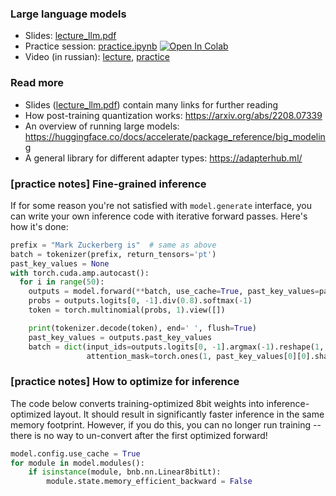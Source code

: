### Large language models


- Slides: [lecture_llm.pdf](./lecture_llm.pdf)
- Practice session: [practice.ipynb](./practice.ipynb) [![Open In Colab](https://colab.research.google.com/assets/colab-badge.svg)](https://colab.research.google.com/github/yandexdataschool/practical_dl/blob/fall22/week08_llm/practice.ipynb)
- Video (in russian): [lecture](https://disk.yandex.ru/i/YCRr1gRuzXpZJA), [practice](https://disk.yandex.ru/i/1HaYtOxWZlHB5g)


### Read more

* Slides ([lecture_llm.pdf](./lecture_llm.pdf)) contain many links for further reading
* How post-training quantization works: https://arxiv.org/abs/2208.07339 
* An overview of running large models: https://huggingface.co/docs/accelerate/package_reference/big_modeling 
* A general library for different adapter types: https://adapterhub.ml/


### [practice notes] Fine-grained inference

If for some reason you're not satisfied with `model.generate` interface, you can write your own inference code with iterative forward passes. Here's how it's done:
```python
prefix = "Mark Zuckerberg is"  # same as above
batch = tokenizer(prefix, return_tensors='pt')
past_key_values = None
with torch.cuda.amp.autocast():
  for i in range(50):
    outputs = model.forward(**batch, use_cache=True, past_key_values=past_key_values)
    probs = outputs.logits[0, -1].div(0.8).softmax(-1)
    token = torch.multinomial(probs, 1).view([])

    print(tokenizer.decode(token), end=' ', flush=True)
    past_key_values = outputs.past_key_values
    batch = dict(input_ids=outputs.logits[0, -1].argmax(-1).reshape(1, 1),
                 attention_mask=torch.ones(1, past_key_values[0][0].shape[-2] + 1, device='cuda'))
```


### [practice notes] How to optimize for inference

The code below converts training-optimized 8bit weights into inference-optimized layout. It should result in significantly faster inference in the same memory footprint. 
However, if you do this, you can no longer run training --
 there is no way to un-convert after the first optimized forward!

```python
model.config.use_cache = True
for module in model.modules():
    if isinstance(module, bnb.nn.Linear8bitLt):
        module.state.memory_efficient_backward = False
```


